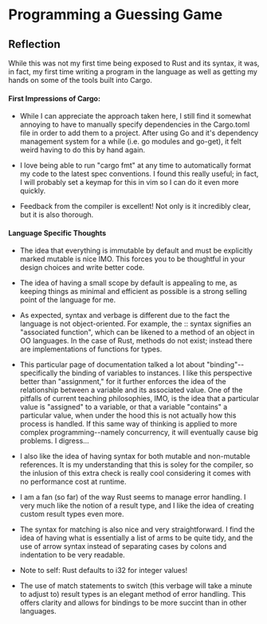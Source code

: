 # Programming a Guessing Game

## Reflection

While this was not my first time being exposed to Rust and its syntax,
it was, in fact, my first time writing a program in the language as well as
getting my hands on some of the tools built into Cargo.

#### First Impressions of Cargo:

- While I can appreciate the approach taken here, I still find it somewhat
annoying to have to manually specify dependencies in the Cargo.toml file in order
to add them to a project. After using Go and it's dependency management system for
a while (i.e. go modules and go-get), it felt weird having to do this by hand again.

- I love being able to run "cargo fmt" at any time to automatically format my code
to the latest spec conventions. I found this really useful; in fact, I will probably
set a keymap for this in vim so I can do it even more quickly.

- Feedback from the compiler is excellent! Not only is it incredibly clear, but it is
also thorough.

#### Language Specific Thoughts

- The idea that everything is immutable by default and must be explicitly marked mutable is
nice IMO. This forces you to be thoughtful in your design choices and write better code.

- The idea of having a small scope by default is appealing to me, as keeping things as minimal
and efficient as possible is a strong selling point of the language for me.

- As expected, syntax and verbage is different due to the fact the language is not object-oriented.
For example, the :: syntax signifies an "associated function", which can be likened to a method of
an object in OO languages. In the case of Rust, methods do not exist; instead there are implementations
of functions for types.

- This particular page of documentation talked a lot about "binding"--specifically the binding of
variables to instances. I like this perspective better than "assignment," for it further enforces
the idea of the relationship between a variable and its associated value. One of the pitfalls of
current teaching philosophies, IMO, is the idea that a particular value is "assigned" to a variable,
or that a variable "contains" a particular value, when under the hood this is not actually how this
process is handled. If this same way of thinking is applied to more complex programming--namely
concurrency, it will eventually cause big problems. I digress...

- I also like the idea of having syntax for both mutable and non-mutable references. It is my
understanding that this is soley for the compiler, so the inlusion of this extra check is really
cool considering it comes with no performance cost at runtime.

- I am a fan (so far) of the way Rust seems to manage error handling. I very much like the notion
of a result type, and I like the idea of creating custom result types even more.

- The syntax for matching is also nice and very straightforward. I find the idea of having what
is essentially a list of arms to be quite tidy, and the use of arrow syntax instead of separating
cases by colons and indentation to be very readable.

- Note to self: Rust defaults to i32 for integer values!

- The use of match statements to switch (this verbage will take a minute to adjust to) result
types is an elegant method of error handling. This offers clarity and allows for bindings
to be more succint than in other languages.
